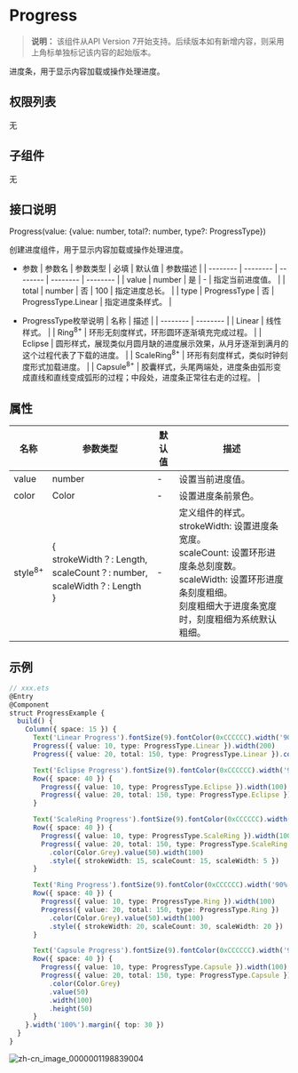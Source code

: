 # Progress

>  **说明：**
> 该组件从API Version 7开始支持。后续版本如有新增内容，则采用上角标单独标记该内容的起始版本。


进度条，用于显示内容加载或操作处理进度。


## 权限列表

无


## 子组件

无


## 接口说明

Progress(value: {value: number, total?: number, type?: ProgressType})

创建进度组件，用于显示内容加载或操作处理进度。

- 参数
  | 参数名 | 参数类型 | 必填 | 默认值 | 参数描述 |
  | -------- | -------- | -------- | -------- | -------- |
  | value | number | 是 | - | 指定当前进度值。 |
  | total | number | 否 | 100 | 指定进度总长。 |
  | type | ProgressType | 否 | ProgressType.Linear | 指定进度条样式。 |


- ProgressType枚举说明
  | 名称 | 描述 |
  | -------- | -------- |
  | Linear | 线性样式。 |
  | Ring<sup>8+</sup> | 环形无刻度样式，环形圆环逐渐填充完成过程。 |
  | Eclipse | 圆形样式，展现类似月圆月缺的进度展示效果，从月牙逐渐到满月的这个过程代表了下载的进度。 |
  | ScaleRing<sup>8+</sup> | 环形有刻度样式，类似时钟刻度形式加载进度。 |
  | Capsule<sup>8+</sup> | 胶囊样式，头尾两端处，进度条由弧形变成直线和直线变成弧形的过程；中段处，进度条正常往右走的过程。 |


## 属性

| 名称 | 参数类型 | 默认值 | 描述 |
| -------- | -------- | -------- | -------- |
| value | number | - | 设置当前进度值。 |
| color | Color | - | 设置进度条前景色。 |
| style<sup>8+</sup> | {<br/>strokeWidth？:&nbsp;Length,<br/>scaleCount？:&nbsp;number,<br/>scaleWidth？:&nbsp;Length<br/>} | - | 定义组件的样式。<br/>strokeWidth:&nbsp;设置进度条宽度。<br/>scaleCount:&nbsp;设置环形进度条总刻度数。<br/>scaleWidth:&nbsp;设置环形进度条刻度粗细。<br/>刻度粗细大于进度条宽度时，刻度粗细为系统默认粗细。 |


## 示例

```ts
// xxx.ets
@Entry
@Component
struct ProgressExample {
  build() {
    Column({ space: 15 }) {
      Text('Linear Progress').fontSize(9).fontColor(0xCCCCCC).width('90%')
      Progress({ value: 10, type: ProgressType.Linear }).width(200)
      Progress({ value: 20, total: 150, type: ProgressType.Linear }).color(Color.Grey).value(50).width(200)

      Text('Eclipse Progress').fontSize(9).fontColor(0xCCCCCC).width('90%')
      Row({ space: 40 }) {
        Progress({ value: 10, type: ProgressType.Eclipse }).width(100)
        Progress({ value: 20, total: 150, type: ProgressType.Eclipse }).color(Color.Grey).value(50).width(100)
      }

      Text('ScaleRing Progress').fontSize(9).fontColor(0xCCCCCC).width('90%')
      Row({ space: 40 }) {
        Progress({ value: 10, type: ProgressType.ScaleRing }).width(100)
        Progress({ value: 20, total: 150, type: ProgressType.ScaleRing })
          .color(Color.Grey).value(50).width(100)
          .style({ strokeWidth: 15, scaleCount: 15, scaleWidth: 5 })
      }

      Text('Ring Progress').fontSize(9).fontColor(0xCCCCCC).width('90%')
      Row({ space: 40 }) {
        Progress({ value: 10, type: ProgressType.Ring }).width(100)
        Progress({ value: 20, total: 150, type: ProgressType.Ring })
          .color(Color.Grey).value(50).width(100)
          .style({ strokeWidth: 20, scaleCount: 30, scaleWidth: 20 })
      }

      Text('Capsule Progress').fontSize(9).fontColor(0xCCCCCC).width('90%')
      Row({ space: 40 }) {
        Progress({ value: 10, type: ProgressType.Capsule }).width(100).height(50)
        Progress({ value: 20, total: 150, type: ProgressType.Capsule })
          .color(Color.Grey)
          .value(50)
          .width(100)
          .height(50)
      }
    }.width('100%').margin({ top: 30 })
  }
}
```

![zh-cn_image_0000001198839004](figures/zh-cn_image_0000001198839004.gif)
